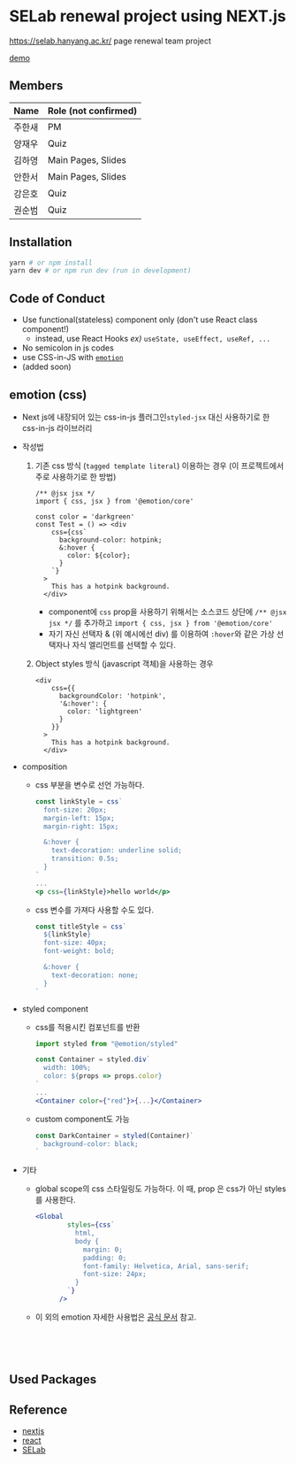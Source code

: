 # SELab renewal project using NEXT.js

 https://selab.hanyang.ac.kr/ page  renewal team project

[demo]( https://selab-next-topaz-ten.now.sh/ )

## Members

| Name   | Role (not confirmed) |
| ------ | -------------------- |
| 주한새 | PM                   |
| 양재우 | Quiz                 |
| 김하영 | Main Pages, Slides   |
| 안한서 | Main Pages, Slides   |
| 강은호 | Quiz                 |
| 권순범 | Quiz                 |

## Installation

```bash
yarn # or npm install
yarn dev # or npm run dev (run in development)
```

## Code of Conduct

* Use functional(stateless) component only (don't use React class component!)
  * instead, use React Hooks  *ex)*  `useState, useEffect, useRef, ...`
* No semicolon in js codes
* use CSS-in-JS with [`emotion`](https://emotion.sh/docs/introduction)
* (added soon)

## emotion (css)
* Next js에 내장되어 있는 css-in-js 플러그인`styled-jsx` 대신 사용하기로 한 css-in-js 라이브러리
  
* 작성법
  
    1. 기존 css 방식 (`tagged template literal`) 이용하는 경우 (이 프로젝트에서 주로  사용하기로 한 방법)
    
       ```react
       /** @jsx jsx */
       import { css, jsx } from '@emotion/core'
       
       const color = 'darkgreen'
       const Test = () => <div
           css={css`
             background-color: hotpink;
             &:hover {
               color: ${color};
             }
           `}
         >
           This has a hotpink background.
         </div>
       ```
    
       * component에 `css` prop을 사용하기 위해서는 소스코드 상단에 `/** @jsx jsx */` 를 추가하고 `import { css, jsx } from '@emotion/core'`
       * 자기 자신 선택자 & (위 예시에선 div) 를 이용하여 `:hover`와 같은 가상 선택자나 자식 엘리먼트를 선택할 수 있다.
    
    2. Object styles 방식 (javascript 객체)을 사용하는 경우
    
       ```react
       <div
           css={{
             backgroundColor: 'hotpink',
             '&:hover': {
               color: 'lightgreen'
             }
           }}
         >
           This has a hotpink background.
         </div>
       ```
    
* composition

    * css 부분을 변수로 선언 가능하다.

      ```jsx
      const linkStyle = css`
        font-size: 20px;
        margin-left: 15px;
        margin-right: 15px;
      
        &:hover {
          text-decoration: underline solid;
          transition: 0.5s;
        }
      `
      ...
      <p css={linkStyle}>hello world</p>
      ```

    * css  변수를 가져다 사용할 수도 있다.

      ```jsx
      const titleStyle = css`
        ${linkStyle}
        font-size: 40px;
        font-weight: bold;
      
        &:hover {
          text-decoration: none;
        }
      `
      ```

* styled component

    * css를 적용시킨 컴포넌트를 반환

        ```jsx
        import styled from "@emotion/styled"
        
        const Container = styled.div`
          width: 100%;
          color: ${props => props.color}
        `
        ...
        <Container color={"red"}>{...}</Container>
        ```

    * custom component도 가능

        ```jsx
        const DarkContainer = styled(Container)`
          background-color: black;
        `
        ```

* 기타

    * global scope의 css 스타일링도 가능하다. 이 때, prop 은 css가 아닌 styles를 사용한다.

        ```jsx
        <Global
                styles={css`
                  html,
                  body {
                    margin: 0;
                    padding: 0;
                    font-family: Helvetica, Arial, sans-serif;
                    font-size: 24px;
                  }
                `}
              />
        ```

    * 이 외의 emotion 자세한 사용법은 [공식 문서](https://emotion.sh/docs) 참고.



​    

​    

## Used Packages



## Reference

* [nextjs](https://nextjs.org)
* [react]( https://ko.reactjs.org/ )
* [SELab]( https://selab.hanyang.ac.kr/ )

